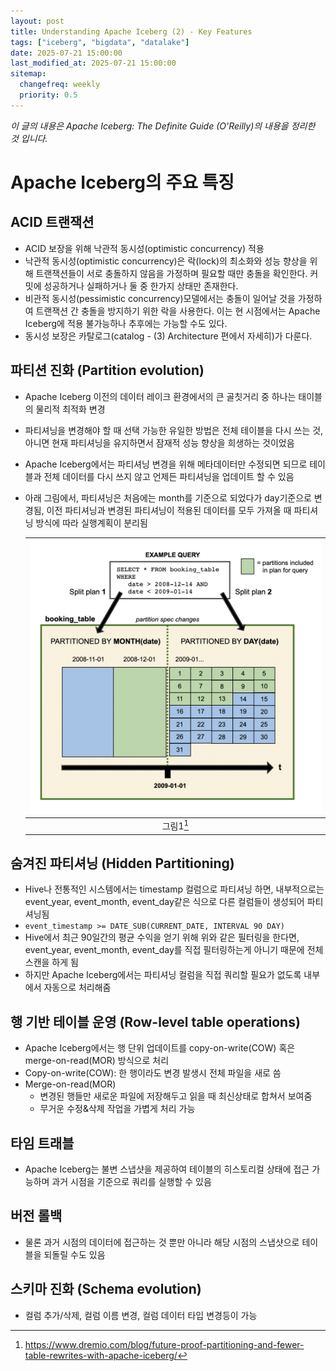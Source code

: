 ```yaml
---
layout: post
title: Understanding Apache Iceberg (2) - Key Features
tags: ["iceberg", "bigdata", "datalake"]
date: 2025-07-21 15:00:00
last_modified_at: 2025-07-21 15:00:00
sitemap:
  changefreq: weekly
  priority: 0.5
---
```




_이 글의 내용은 Apache Iceberg: The Definite Guide (O'Reilly)의 내용을 정리한 것 입니다._

# Apache Iceberg의 주요 특징

## ACID 트랜잭션
- ACID 보장을 위해 낙관적 동시성(optimistic concurrency) 적용
- 낙관적 동시성(optimistic concurrency)은 락(lock)의 최소화와 성능 향상을 위해 트랜잭션들이 서로 충돌하지 않음을 가정하며 필요할 때만 충돌을 확인한다. 커밋에 성공하거나 실패하거나 둘 중 한가지 상태만 존재한다.
- 비관적 동시성(pessimistic concurrency)모델에서는 충돌이 일어날 것을 가정하여 트랜잭션 간 충돌을 방지하기 위한 락을 사용한다. 이는 현 시점에서는 Apache Iceberg에 적용 불가능하나 추후에는 가능할 수도 있다.
- 동시성 보장은 카탈로그(catalog - (3) Architecture 편에서 자세히)가 다룬다.

## 파티션 진화 (Partition evolution)
- Apache Iceberg 이전의 데이터 레이크 환경에서의 큰 골칫거리 중 하나는 태이블의 물리적 최적화 변경
- 파티셔닝을 변경해야 할 때 선택 가능한 유일한 방법은 전체 테이블을 다시 쓰는 것, 아니면 현재 파티셔닝을 유지하면서 잠재적 성능 향상을 희생하는 것이었음
- Apache Iceberg에서는 파티셔닝 변경을 위해 메타데이터만 수정되면 되므로 테이블과 전체 데이터를 다시 쓰지 않고 언제든 파티셔닝을 업데이트 할 수 있음
- 아래 그림에서, 파티셔닝은 처음에는 month를 기준으로 되었다가 day기준으로 변경됨, 이전 파티셔닝과 변경된 파티셔닝이 적용된 데이터를 모두 가져올 때 파티셔닝 방식에 따라 실행계획이 분리됨

  | ![Partition evolution](/img/posts/2025-07-21-key-features-of-apache-iceberg-1.png) |
  |:----------------------------------------------------------------------------------:|
  |                                      그림1[^1]                                       |

## 숨겨진 파티셔닝 (Hidden Partitioning)
- Hive나 전통적인 시스템에서는 timestamp 컬럼으로 파티셔닝 하면, 내부적으로는 event_year, event_month, event_day같은 식으로 다른 컬럼들이 생성되어 파티셔닝됨
- `event_timestamp >= DATE_SUB(CURRENT_DATE, INTERVAL 90 DAY)`
- Hive에서 최근 90일간의 평균 수익을 얻기 위해 위와 같은 필터링을 한다면, event_year, event_month, event_day를 직접 필터링하는게 아니기 때문에 전체 스캔을 하게 됨 
- 하지만 Apache Iceberg에서는 파티셔닝 컬럼을 직접 쿼리할 필요가 없도록 내부에서 자동으로 처리해줌

## 행 기반 테이블 운영 (Row-level table operations)
- Apache Iceberg에서는 행 단위 업데이트를 copy-on-write(COW) 혹은 merge-on-read(MOR) 방식으로 처리
- Copy-on-write(COW): 한 행이라도 변경 발생시 전체 파일을 새로 씀
- Merge-on-read(MOR)
  - 변경된 행들만 새로운 파일에 저장해두고 읽을 때 최신상태로 합쳐서 보여줌
  - 무거운 수정&삭제 작업을 가볍게 처리 가능

## 타임 트래블
- Apache Iceberg는 불변 스냅샷을 제공하여 테이블의 히스토리컬 상태에 접근 가능하며 과거 시점을 기준으로 쿼리를 실행할 수 있음

## 버전 롤백
- 물론 과거 시점의 데이터에 접근하는 것 뿐만 아니라 해당 시점의 스냅샷으로 테이블을 되돌릴 수도 있음

## 스키마 진화 (Schema evolution)
- 컬럼 추가/삭제, 컬럼 이름 변경, 컬럼 데이터 타입 변경등이 가능


[^1]: https://www.dremio.com/blog/future-proof-partitioning-and-fewer-table-rewrites-with-apache-iceberg/



